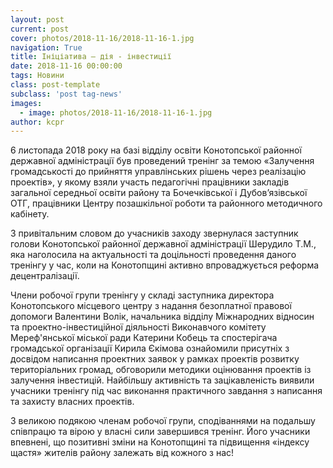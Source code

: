 ```yaml
---
layout: post
current: post
cover: photos/2018-11-16/2018-11-16-1.jpg
navigation: True
title: Ініціатива – дія - інвестиції
date: 2018-11-16 00:00:00
tags: Новини
class: post-template
subclass: 'post tag-news'
images:
  - image: photos/2018-11-16/2018-11-16-1.jpg
author: kcpr
---
```


6 листопада 2018 року  на базі відділу освіти Конотопської районної державної адміністрації був проведений тренінг за темою «Залучення громадськості до прийняття управлінських рішень через реалізацію проектів», у якому взяли участь педагогічні працівники закладів загальної середньої освіти району та Бочечківської і Дубов’язівської ОТГ, працівники Центру позашкільної роботи та районного методичного кабінету.

З привітальним словом до учасників заходу звернулася заступник голови Конотопської районної державної адміністрації Шерудило Т.М., яка наголосила на актуальності та доцільності проведення даного тренінгу у час, коли на Конотопщині активно впроваджується реформа децентралізації.

Члени робочої групи тренінгу у складі заступника директора Конотопського місцевого центру з надання безоплатної правової допомоги Валентини Волік,  начальника відділу Міжнародних відносин та проектно-інвестиційної діяльності Виконавчого комітету Мереф'янської міської ради Катерини Кобець та спостерігача громадської організації Кирила Єкімова ознайомили присутніх з досвідом написання проектних заявок у рамках проектів розвитку територіальних громад, обговорили методики оцінювання проектів із залучення інвестицій. Найбільшу активність та зацікавленість виявили учасники тренінгу під час виконання практичного завдання з написання та захисту власних проектів.

З великою подякою членам робочої групи, сподіваннями на подальшу співпрацю та вірою у власні сили завершився тренінг. Його учасники впевнені, що позитивні зміни на Конотопщині та підвищення «індексу щастя» жителів району залежать від кожного з нас!
